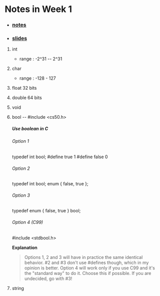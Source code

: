 # Notes in Week 1

* ###  [notes](http://docs.cs50.net/2016/fall/notes/1/week1.html)
* ###  [slides](http://cdn.cs50.net/2016/fall/lectures/1/week1.pdf)


1. int
    * range : -2^31 -- 2^31
2. char
    * range : -128 - 127
3. float 32 bits
4. double 64 bits
5. void
6. bool -- #include <cs50.h>

    ##### Use boolean in C
    ###### Option 1

    typedef int bool;
    #define true 1
    #define false 0

    ###### Option 2

    typedef int bool;
    enum { false, true };

    ###### Option 3

    typedef enum { false, true } bool;

    ###### Option 4 (C99)

    #include <stdbool.h>

    **Explanation**

    >Options 1, 2 and 3 will have in practice the same identical behavior. #2
    and #3 don't use #defines though, which in my opinion is better.
    Option 4 will work only if you use C99 and it's the "standard way" to do it. Choose this if possible.
    If you are undecided, go with #3!
7. string

